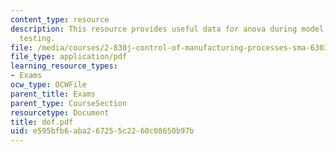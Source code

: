 ```yaml
---
content_type: resource
description: This resource provides useful data for anova during model fitting and
  testing.
file: /media/courses/2-830j-control-of-manufacturing-processes-sma-6303-spring-2008/e595bfb6aba267255c2260c08650b97b_dof.pdf
file_type: application/pdf
learning_resource_types:
- Exams
ocw_type: OCWFile
parent_title: Exams
parent_type: CourseSection
resourcetype: Document
title: dof.pdf
uid: e595bfb6-aba2-6725-5c22-60c08650b97b
---
```

